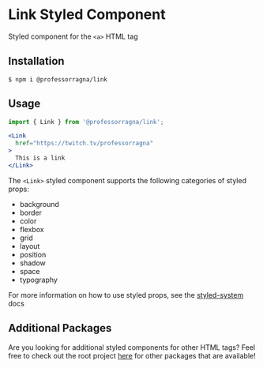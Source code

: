 # Link Styled Component

Styled component for the `<a>` HTML tag

## Installation

```
$ npm i @professorragna/link
```

## Usage

```jsx
import { Link } from '@professorragna/link';

<Link
  href="https://twitch.tv/professorragna"
>
  This is a link
</Link>
```

The `<Link>` styled component supports the following categories of styled props:

- background
- border
- color
- flexbox
- grid
- layout
- position
- shadow
- space
- typography

For more information on how to use styled props, see the [styled-system](https://styled-system.com/api/) docs

## Additional Packages

Are you looking for additional styled components for other HTML tags? Feel free to check out the root project [here](https://github.com/jpbullalayao/ragna-lerna) for other packages that are available!
